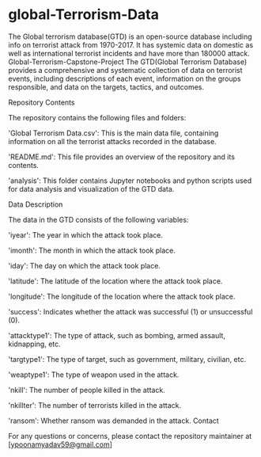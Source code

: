# global-Terrorism-Data
The Global terrorism database(GTD) is an open-source database including info on terrorist attack from 1970-2017. It has systemic data on domestic as well as international terrorist incidents and have more than 180000 attack.
 Global-Terrorism-Capstone-Project
The GTD(Global Terrorism Database) provides a comprehensive and systematic collection of data on terrorist events, including descriptions of each event, information on the groups responsible, and data on the targets, tactics, and outcomes.


Repository Contents

The repository contains the following files and folders:

'Global Terrorism Data.csv': This is the main data file, containing information on all the terrorist attacks recorded in the database.

'README.md': This file provides an overview of the repository and its contents.

'analysis': This folder contains Jupyter notebooks and python scripts used for data analysis and visualization of the GTD data.



Data Description

The data in the GTD consists of the following variables:

'iyear': The year in which the attack took place.

'imonth': The month in which the attack took place.

'iday': The day on which the attack took place.

'latitude': The latitude of the location where the attack took place.

'longitude': The longitude of the location where the attack took place.

'success': Indicates whether the attack was successful (1) or unsuccessful (0).

'attacktype1': The type of attack, such as bombing, armed assault, kidnapping, etc.

'targtype1': The type of target, such as government, military, civilian, etc.

'weaptype1': The type of weapon used in the attack.

'nkill': The number of people killed in the attack.

'nkillter': The number of terrorists killed in the attack.

'ransom': Whether ransom was demanded in the attack.
Contact

For any questions or concerns, please contact the repository maintainer at [ypoonamyadav59@gmail.com]
